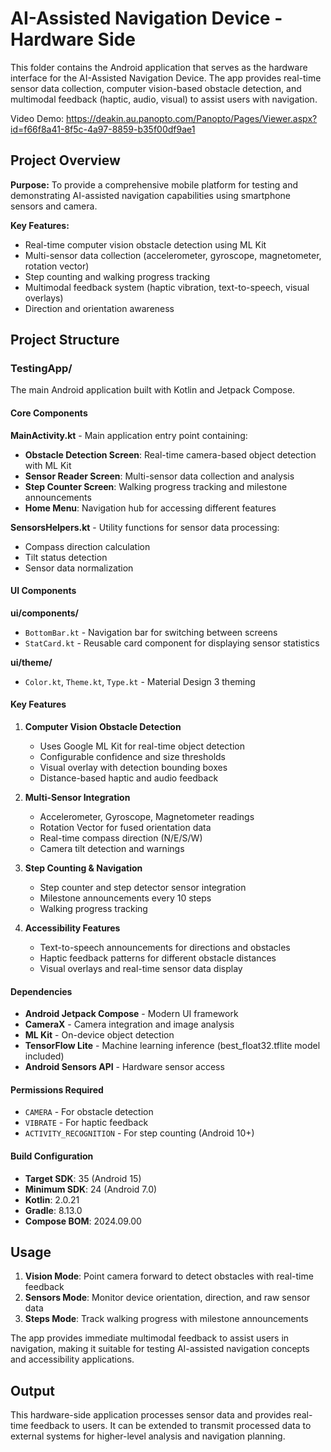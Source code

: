 # AI-Assisted Navigation Device - Hardware Side

This folder contains the Android application that serves as the hardware interface for the AI-Assisted Navigation Device. The app provides real-time sensor data collection, computer vision-based obstacle detection, and multimodal feedback (haptic, audio, visual) to assist users with navigation.

Video Demo: https://deakin.au.panopto.com/Panopto/Pages/Viewer.aspx?id=f66f8a41-8f5c-4a97-8859-b35f00df9ae1

## Project Overview

**Purpose:** To provide a comprehensive mobile platform for testing and demonstrating AI-assisted navigation capabilities using smartphone sensors and camera.

**Key Features:**
- Real-time computer vision obstacle detection using ML Kit
- Multi-sensor data collection (accelerometer, gyroscope, magnetometer, rotation vector)
- Step counting and walking progress tracking
- Multimodal feedback system (haptic vibration, text-to-speech, visual overlays)
- Direction and orientation awareness

## Project Structure

### TestingApp/
The main Android application built with Kotlin and Jetpack Compose.

#### Core Components

**MainActivity.kt** - Main application entry point containing:
- **Obstacle Detection Screen**: Real-time camera-based object detection with ML Kit
- **Sensor Reader Screen**: Multi-sensor data collection and analysis
- **Step Counter Screen**: Walking progress tracking and milestone announcements
- **Home Menu**: Navigation hub for accessing different features

**SensorsHelpers.kt** - Utility functions for sensor data processing:
- Compass direction calculation
- Tilt status detection
- Sensor data normalization

#### UI Components

**ui/components/**
- `BottomBar.kt` - Navigation bar for switching between screens
- `StatCard.kt` - Reusable card component for displaying sensor statistics

**ui/theme/**
- `Color.kt`, `Theme.kt`, `Type.kt` - Material Design 3 theming

#### Key Features

1. **Computer Vision Obstacle Detection**
   - Uses Google ML Kit for real-time object detection
   - Configurable confidence and size thresholds
   - Visual overlay with detection bounding boxes
   - Distance-based haptic and audio feedback

2. **Multi-Sensor Integration**
   - Accelerometer, Gyroscope, Magnetometer readings
   - Rotation Vector for fused orientation data
   - Real-time compass direction (N/E/S/W)
   - Camera tilt detection and warnings

3. **Step Counting & Navigation**
   - Step counter and step detector sensor integration
   - Milestone announcements every 10 steps
   - Walking progress tracking

4. **Accessibility Features**
   - Text-to-speech announcements for directions and obstacles
   - Haptic feedback patterns for different obstacle distances
   - Visual overlays and real-time sensor data display

#### Dependencies

- **Android Jetpack Compose** - Modern UI framework
- **CameraX** - Camera integration and image analysis
- **ML Kit** - On-device object detection
- **TensorFlow Lite** - Machine learning inference (best_float32.tflite model included)
- **Android Sensors API** - Hardware sensor access

#### Permissions Required

- `CAMERA` - For obstacle detection
- `VIBRATE` - For haptic feedback
- `ACTIVITY_RECOGNITION` - For step counting (Android 10+)

#### Build Configuration

- **Target SDK**: 35 (Android 15)
- **Minimum SDK**: 24 (Android 7.0)
- **Kotlin**: 2.0.21
- **Gradle**: 8.13.0
- **Compose BOM**: 2024.09.00

## Usage

1. **Vision Mode**: Point camera forward to detect obstacles with real-time feedback
2. **Sensors Mode**: Monitor device orientation, direction, and raw sensor data
3. **Steps Mode**: Track walking progress with milestone announcements

The app provides immediate multimodal feedback to assist users in navigation, making it suitable for testing AI-assisted navigation concepts and accessibility applications.

## Output

This hardware-side application processes sensor data and provides real-time feedback to users. It can be extended to transmit processed data to external systems for higher-level analysis and navigation planning.